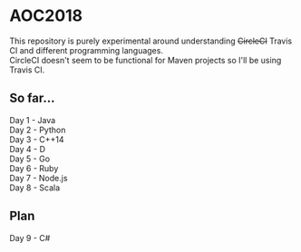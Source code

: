 # AOC2018
This repository is purely experimental around understanding ~~CircleCI~~ Travis CI and different programming languages.  
CircleCI doesn't seem to be functional for Maven projects so I'll be using Travis CI.

## So far...
Day 1 - Java  
Day 2 - Python  
Day 3 - C++14  
Day 4 - D  
Day 5 - Go  
Day 6 - Ruby  
Day 7 - Node.js  
Day 8 - Scala  

## Plan
Day 9 - C#
